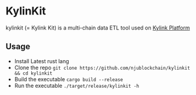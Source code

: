 # KylinKit

kylinkit (= Kylink Kit) is a multi-chain data ETL tool used on [Kylink Platform](https://kylink.xyz)

## Usage

- Install Latest rust lang
- Clone the repo `git clone https://github.com/njublockchain/kylinkit && cd kylinkit`
- Build the executable `cargo build --release`
- Run the executable `./target/release/kylinkit -h`
